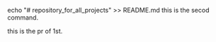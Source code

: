 echo "# repository_for_all_projects" >> README.md 
this is the secod command. 

this is the pr of 1st. 
